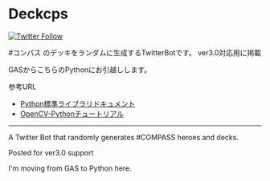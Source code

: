 # Deckcps
[![Twitter Follow](https://img.shields.io/twitter/follow/Deck_Cps?style=social)](https://twitter.com/Deck_Cps)

#コンパス のデッキをランダムに生成するTwitterBotです。
ver3.0対応用に掲載

GASからこちらのPythonにお引越しします。

参考URL
 - [Python標準ライブラリドキュメント](https://docs.python.org/ja/3.8/library/index.html)
 - [OpenCV-Pythonチュートリアル](http://labs.eecs.tottori-u.ac.jp/sd/Member/oyamada/OpenCV/html/py_tutorials/py_tutorials.html)

-----
A Twitter Bot that randomly generates #COMPASS heroes and decks.

Posted for ver3.0 support

I'm moving from GAS to Python here.
